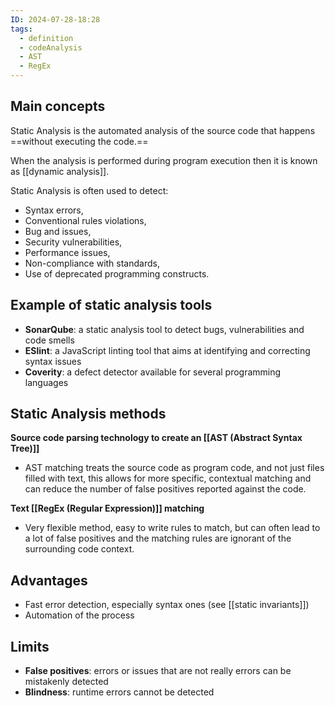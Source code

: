 ```yaml
---
ID: 2024-07-28-18:28
tags:
  - definition
  - codeAnalysis
  - AST
  - RegEx
---
```

## Main concepts

Static Analysis is the automated analysis of the source code that happens ==without executing the code.==

When the analysis is performed during program execution then it is known as [[dynamic analysis]].

Static Analysis is often used to detect:
- Syntax errors,
- Conventional rules violations,
- Bug and issues,
- Security vulnerabilities,
- Performance issues,
- Non-compliance with standards,
- Use of deprecated programming constructs.

## Example of static analysis tools

- **SonarQube**: a static analysis tool to detect bugs, vulnerabilities and code smells
- **ESlint**: a JavaScript linting tool that aims at identifying and correcting syntax issues
- **Coverity**: a defect detector available for several programming languages

## Static Analysis methods

**Source code parsing technology to create an [[AST (Abstract Syntax Tree)]]**
- AST matching treats the source code as program code, and not just files filled with text, this allows for more specific, contextual matching and can reduce the number of false positives reported against the code.

**Text [[RegEx (Regular Expression)]] matching**
- Very flexible method, easy to write rules to match, but can often lead to a lot of false positives and the matching rules are ignorant of the surrounding code context.

## Advantages

- Fast error detection, especially syntax ones (see [[static invariants]])
- Automation of the process
## Limits

- **False positives**: errors or issues that are not really errors can be mistakenly detected
- **Blindness**: runtime errors cannot be detected
